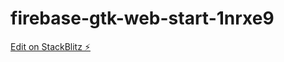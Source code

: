 # firebase-gtk-web-start-1nrxe9

[Edit on StackBlitz ⚡️](https://stackblitz.com/edit/firebase-gtk-web-start-1nrxe9)